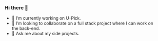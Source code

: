### Hi there 👋

<!--
**sacost6/sacost6** is a ✨ _special_ ✨ repository because its `README.md` (this file) appears on your GitHub profile.

Here are some ideas to get you started:
--> 
- 🔭 I’m currently working on U-Pick.
- 👯 I’m looking to collaborate on a full stack project where I can work on the back-end. 
- 💬 Ask me about my side projects.
